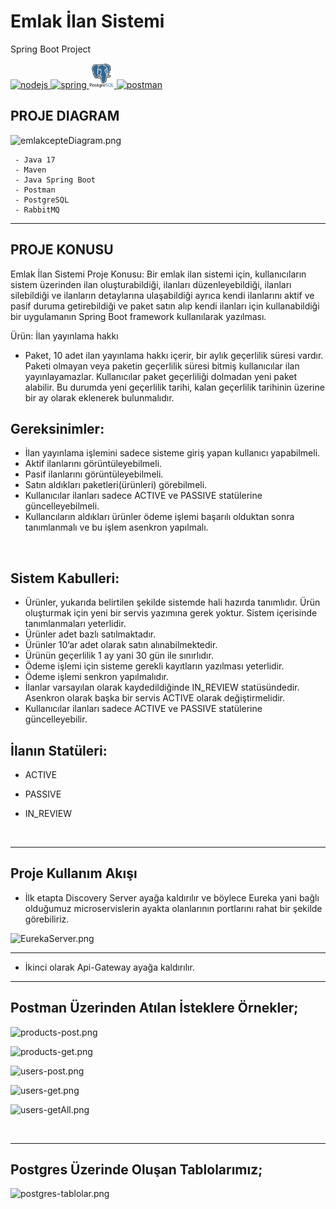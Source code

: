 # Emlak İlan Sistemi
Spring Boot  Project

 <a href="https://dev.java/" rel="nofollow"> <img src="https://camo.githubusercontent.com/4516a1dca56d6cc15e4102e39acf0c139cc69f220d05b9136af0dfece96a3dfd/68747470733a2f2f75706c6f61642e77696b696d656469612e6f72672f77696b6970656469612f74722f322f32652f4a6176615f4c6f676f2e737667" alt="nodejs" width="40" height="40" data-canonical-src="https://upload.wikimedia.org/wikipedia/tr/2/2e/Java_Logo.svg" style="max-width: 100%;"> </a> <a href="https://spring.io/" rel="nofollow"> <img src="https://camo.githubusercontent.com/4545b55c7771bbd175235c80b518dcbbf2f6ee0b984a51ad9363cba8cb70e67c/68747470733a2f2f7777772e766563746f726c6f676f2e7a6f6e652f6c6f676f732f737072696e67696f2f737072696e67696f2d69636f6e2e737667" alt="spring" width="40" height="40" data-canonical-src="https://www.vectorlogo.zone/logos/springio/springio-icon.svg" style="max-width: 100%;"> </a> <a href="https://www.postgresql.org" rel="nofollow"> <img src="https://raw.githubusercontent.com/devicons/devicon/master/icons/postgresql/postgresql-original-wordmark.svg" alt="postgresql" width="40" height="40" style="max-width: 100%;"> </a> <a href="https://postman.com" rel="nofollow"> <img src="https://camo.githubusercontent.com/93b32389bf746009ca2370de7fe06c3b5146f4c99d99df65994f9ced0ba41685/68747470733a2f2f7777772e766563746f726c6f676f2e7a6f6e652f6c6f676f732f676574706f73746d616e2f676574706f73746d616e2d69636f6e2e737667" alt="postman" width="40" height="40" data-canonical-src="https://www.vectorlogo.zone/logos/getpostman/getpostman-icon.svg" style="max-width: 100%;"> </a>


## PROJE DIAGRAM

![emlakcepteDiagram.png](..%2F..%2FDesktop%2Fproject%20assignment%2FemlakcepteDiagram.png)


 ```
  - Java 17
  - Maven
  - Java Spring Boot
  - Postman
  - PostgreSQL
  - RabbitMQ
  ```


<hr>

## PROJE KONUSU

Emlak İlan Sistemi
Proje Konusu:
Bir emlak ilan sistemi için, kullanıcıların sistem üzerinden ilan oluşturabildiği, ilanları düzenleyebildiği, 
ilanları silebildiği ve ilanların detaylarına ulaşabildiği ayrıca kendi ilanlarını aktif ve pasif duruma getirebildiği
ve paket satın alıp kendi ilanları için kullanabildiği bir uygulamanın Spring Boot framework kullanılarak yazılması.

Ürün: İlan yayınlama hakkı
- Paket, 10 adet ilan yayınlama hakkı içerir, bir aylık geçerlilik süresi vardır. Paketi olmayan veya paketin geçerlilik
süresi bitmiş kullanıcılar ilan yayınlayamazlar. Kullanıcılar paket geçerliliği dolmadan yeni paket alabilir. Bu durumda
yeni geçerlilik tarihi, kalan geçerlilik tarihinin üzerine bir ay olarak eklenerek bulunmalıdır.

## Gereksinimler:

- İlan yayınlama işlemini sadece sisteme giriş yapan kullanıcı yapabilmeli.
- Aktif ilanlarını görüntüleyebilmeli.
- Pasif ilanlarını görüntüleyebilmeli.
- Satın aldıkları paketleri(ürünleri) görebilmeli.
- Kullanıcılar ilanları sadece ACTIVE ve PASSIVE statülerine güncelleyebilmeli.
- Kullancıların aldıkları ürünler ödeme işlemi başarılı olduktan sonra tanımlanmalı ve bu işlem asenkron yapılmalı.
 <br>

## Sistem Kabulleri:

- Ürünler, yukarıda belirtilen şekilde sistemde hali hazırda tanımlıdır. Ürün
  oluşturmak için yeni bir servis yazımına gerek yoktur. Sistem içerisinde
  tanımlanmaları yeterlidir.
- Ürünler adet bazlı satılmaktadır.
- Ürünler 10’ar adet olarak satın alınabilmektedir.
- Ürünün geçerlilik 1 ay yani 30 gün ile sınırlıdır.
- Ödeme işlemi için sisteme gerekli kayıtların yazılması yeterlidir.
- Ödeme işlemi senkron yapılmalıdır.
- İlanlar varsayılan olarak kaydedildiğinde IN_REVIEW statüsündedir. Asenkron
  olarak başka bir servis ACTIVE olarak değiştirmelidir.
-  Kullanıcılar ilanları sadece ACTIVE ve PASSIVE statülerine güncelleyebilir.

## İlanın Statüleri:

- ACTIVE
- PASSIVE
- IN_REVIEW

  <br>

<hr>

## Proje Kullanım Akışı <br>

* İlk etapta Discovery Server ayağa kaldırılır ve böylece Eureka yani bağlı olduğumuz microservislerin ayakta 
olanlarının portlarını rahat bir şekilde görebiliriz.

![EurekaServer.png](..%2F..%2FDesktop%2Fproject%20assignment%2FEurekaServer.png)

 <hr>

* İkinci olarak Api-Gateway ayağa kaldırılır.






<hr>

## Postman Üzerinden Atılan İsteklere Örnekler;

![products-post.png](..%2F..%2FDesktop%2Fproject%20assignment%2Fproducts-post.png)

![products-get.png](..%2F..%2FDesktop%2Fproject%20assignment%2Fproducts-get.png)

![users-post.png](..%2F..%2FDesktop%2Fproject%20assignment%2Fusers-post.png)

![users-get.png](..%2F..%2FDesktop%2Fproject%20assignment%2Fusers-get.png)

![users-getAll.png](..%2F..%2FDesktop%2Fproject%20assignment%2Fusers-getAll.png)



<br><hr>

## Postgres Üzerinde Oluşan Tablolarımız;

![postgres-tablolar.png](..%2F..%2FDesktop%2Fproject%20assignment%2Fpostgres-tablolar.png)






